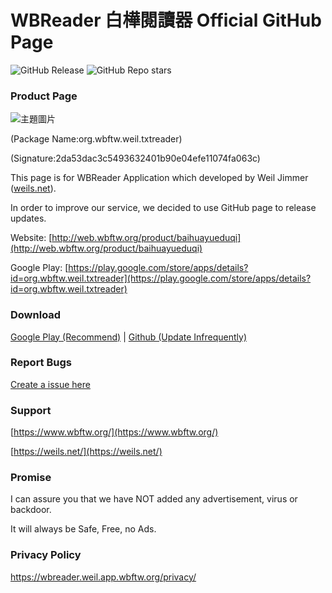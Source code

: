 # WBReader 白樺閱讀器 Official GitHub Page
![GitHub Release](https://img.shields.io/github/v/release/WeilJimmer/WBReader)
![GitHub Repo stars](https://img.shields.io/github/stars/WeilJimmer/WBReader)

### Product Page

![主題圖片](https://wbreader.weil.app.wbftw.org/images/%E4%B8%BB%E9%A1%8C%E5%9C%96%E7%89%87-zh-tw.png)

(Package Name:org.wbftw.weil.txtreader)

(Signature:2da53dac3c5493632401b90e04efe11074fa063c)

This page is for WBReader Application which developed by Weil Jimmer ([weils.net](https://weils.net/)).

In order to improve our service, we decided to use GitHub page to release updates.

Website:
[http://web.wbftw.org/product/baihuayueduqi](http://web.wbftw.org/product/baihuayueduqi)

Google Play:
[https://play.google.com/store/apps/details?id=org.wbftw.weil.txtreader](https://play.google.com/store/apps/details?id=org.wbftw.weil.txtreader)

### Download

[Google Play (Recommend)](https://play.google.com/store/apps/details?id=org.wbftw.weil.txtreader) | [Github (Update Infrequently)](https://github.com/WeilJimmer/WBReader/releases)

### Report Bugs

[Create a issue here](https://github.com/WeilJimmer/WBReader/issues/new)

### Support

[https://www.wbftw.org/](https://www.wbftw.org/)

[https://weils.net/](https://weils.net/)

### Promise

I can assure you that we have NOT added any advertisement, virus or backdoor. 

It will always be Safe, Free, no Ads.

### Privacy Policy

https://wbreader.weil.app.wbftw.org/privacy/
